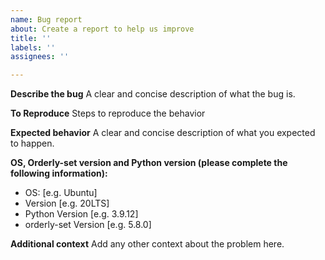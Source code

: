 ```yaml
---
name: Bug report
about: Create a report to help us improve
title: ''
labels: ''
assignees: ''

---
```


**Describe the bug**
A clear and concise description of what the bug is.

**To Reproduce**
Steps to reproduce the behavior

**Expected behavior**
A clear and concise description of what you expected to happen.

**OS, Orderly-set version and Python version (please complete the following information):**
 - OS: [e.g. Ubuntu]
 - Version [e.g. 20LTS]
 - Python Version [e.g. 3.9.12]
 - orderly-set Version [e.g. 5.8.0]

**Additional context**
Add any other context about the problem here.
